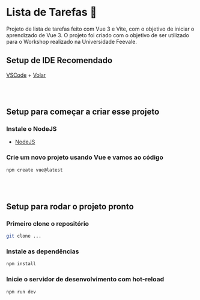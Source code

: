 # Lista de Tarefas 📝

Projeto de lista de tarefas feito com Vue 3 e Vite, com o objetivo de iniciar o aprendizado de Vue 3. O projeto foi criado com o objetivo de ser utilizado para o Workshop realizado na Universidade Feevale.

## Setup de IDE Recomendado

[VSCode](https://code.visualstudio.com/) + [Volar](https://marketplace.visualstudio.com/items?itemName=Vue.volar)

<br />
<br />

## Setup para começar a criar esse projeto

### Instale o NodeJS
 - [NodeJS](https://nodejs.org/)

### Crie um novo projeto usando Vue e vamos ao código
```sh
npm create vue@latest
```
<br />
<br />

## Setup para rodar o projeto pronto

### Primeiro clone o repositório
```sh
git clone ...
```


### Instale as dependências
```sh
npm install
```

### Inicie o servidor de desenvolvimento com hot-reload
```sh
npm run dev
```
